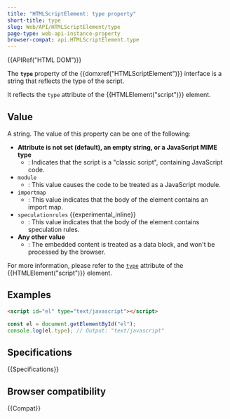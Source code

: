 ```yaml
---
title: "HTMLScriptElement: type property"
short-title: type
slug: Web/API/HTMLScriptElement/type
page-type: web-api-instance-property
browser-compat: api.HTMLScriptElement.type
---
```


{{APIRef("HTML DOM")}}

The **`type`** property of the {{domxref("HTMLScriptElement")}} interface is a string that reflects the type of the script.

It reflects the `type` attribute of the {{HTMLElement("script")}} element.

## Value

A string. The value of this property can be one of the following:

- **Attribute is not set (default), an empty string, or a JavaScript MIME type**
  - : Indicates that the script is a "classic script", containing JavaScript code.
- `module`
  - : This value causes the code to be treated as a JavaScript module.
- `importmap`
  - : This value indicates that the body of the element contains an import map.
- `speculationrules` {{experimental_inline}}
  - : This value indicates that the body of the element contains speculation rules.
- **Any other value**
  - : The embedded content is treated as a data block, and won't be processed by the browser.

For more information, please refer to the [`type`](/en-US/docs/Web/HTML/Reference/Element/script/type) attribute of the {{HTMLElement("script")}} element.

## Examples

```html
<script id="el" type="text/javascript"></script>
```

```js
const el = document.getElementById("el");
console.log(el.type); // Output: "text/javascript"
```

## Specifications

{{Specifications}}

## Browser compatibility

{{Compat}}
